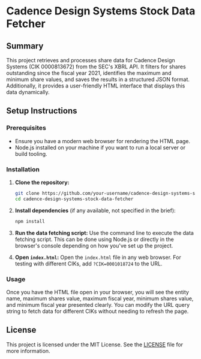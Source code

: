 # Cadence Design Systems Stock Data Fetcher

## Summary

This project retrieves and processes share data for Cadence Design Systems (CIK 0000813672) from the SEC's XBRL API. It filters for shares outstanding since the fiscal year 2021, identifies the maximum and minimum share values, and saves the results in a structured JSON format. Additionally, it provides a user-friendly HTML interface that displays this data dynamically.

## Setup Instructions

### Prerequisites

- Ensure you have a modern web browser for rendering the HTML page.
- Node.js installed on your machine if you want to run a local server or build tooling.

### Installation

1. **Clone the repository:**
   ```bash
   git clone https://github.com/your-username/cadence-design-systems-stock-data-fetcher.git
   cd cadence-design-systems-stock-data-fetcher
   ```

2. **Install dependencies** (if any available, not specified in the brief):
   ```bash
   npm install
   ```

3. **Run the data fetching script:**
   Use the command line to execute the data fetching script. This can be done using Node.js or directly in the browser's console depending on how you've set up the project.

4. **Open `index.html`:**
   Open the `index.html` file in any web browser. For testing with different CIKs, add `?CIK=0001018724` to the URL.

### Usage

Once you have the HTML file open in your browser, you will see the entity name, maximum shares value, maximum fiscal year, minimum shares value, and minimum fiscal year presented clearly. You can modify the URL query string to fetch data for different CIKs without needing to refresh the page.

## License

This project is licensed under the MIT License. See the [LICENSE](LICENSE) file for more information.